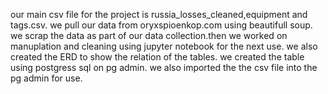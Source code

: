 our main csv file  for the project is  russia_losses_cleaned,equipment and tags.csv.
we pull our data from oryxspioenkop.com using beautifull soup.
we scrap the data as part of our data collection.then we worked on manuplation and cleaning using jupyter notebook for the next use.
we also created the ERD to show the relation of the tables.
we created the table using postgress sql on pg admin.
we also imported the the csv file into the pg admin for use.
